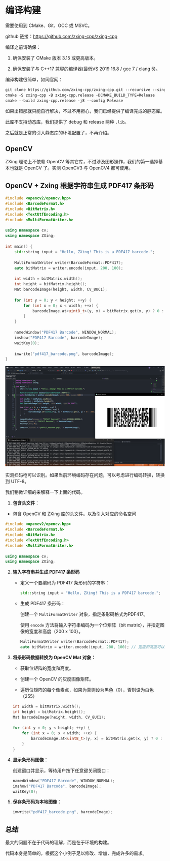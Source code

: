 # 编译构建

需要使用到 CMake、Git、GCC 或 MSVC。

github 链接：https://github.com/zxing-cpp/zxing-cpp

编译之前请确保：

1. 确保安装了 CMake 版本 3.15 或更高版本。

2. 确保安装了与 C++17 兼容的编译器(最低VS 2019 16.8 / gcc 7 / clang 5)。

编译构建很简单，如同官网：

```txt
git clone https://github.com/zxing-cpp/zxing-cpp.git --recursive --single-branch --depth 1
cmake -S zxing-cpp -B zxing-cpp.release -DCMAKE_BUILD_TYPE=Release
cmake --build zxing-cpp.release -j8 --config Release
```

如果出错那就只能自行解决，不过不用担心，我们已经提供了编译完成的静态库。

此库不支持动态库，我们提供了 debug 和 release 两种 `.lib`。

之后就是正常的引入静态库的环境配置了，不再介绍。

## OpenCV

ZXing 理论上不依赖 OpenCV 等其它库，不过涉及图形操作，我们的第一选择基本也就是 OpenCV 了。实测 OpenCV3 与 OpenCV4 都可使用。

## OpenCV + Zxing 根据字符串生成 PDF417 条形码

```cpp
#include <opencv2/opencv.hpp>
#include <BarcodeFormat.h>
#include <BitMatrix.h>
#include <TextUtfEncoding.h>
#include <MultiFormatWriter.h>

using namespace cv;
using namespace ZXing;

int main() {
    std::string input = "Hello, ZXing! This is a PDF417 barcode.";

    MultiFormatWriter writer(BarcodeFormat::PDF417);
    auto bitMatrix = writer.encode(input, 200, 100);

    int width = bitMatrix.width();
    int height = bitMatrix.height();
    Mat barcodeImage(height, width, CV_8UC1);

    for (int y = 0; y < height; ++y) {
        for (int x = 0; x < width; ++x) {
            barcodeImage.at<uint8_t>(y, x) = bitMatrix.get(x, y) ? 0 : 255;
        }
    }

    namedWindow("PDF417 Barcode", WINDOW_NORMAL);
    imshow("PDF417 Barcode", barcodeImage);
    waitKey(0);

    imwrite("pdf417_barcode.png", barcodeImage);
}
```

![1](image/运行示例.png)

实测扫码枪可以识别。如果当前环境编码存在问题，可以考虑进行编码转换，转换到 UTF-8。

我们稍微详细的来解释一下上面的代码。

1. **包含头文件**：

- 包含 OpenCV 和 ZXing 库的头文件。以及引入对应的命名空间

```cpp
#include <opencv2/opencv.hpp>
#include <BarcodeFormat.h>
#include <BitMatrix.h>
#include <TextUtfEncoding.h>
#include <MultiFormatWriter.h>

using namespace cv;
using namespace ZXing;
```

2. **输入字符串并生成 PDF417 条形码**

   - 定义一个要编码为 PDF417 条形码的字符串：

     ```cpp
     std::string input = "Hello, ZXing! This is a PDF417 barcode.";
     ```

   - 生成 PDF417 条形码：

     创建一个 `MultiFormatWriter` 对象，指定条形码格式为PDF417。

     使用 `encode` 方法将输入字符串编码为一个位矩阵（bit matrix），并指定图像的宽度和高度（200 x 100）。

     ```cpp
     MultiFormatWriter writer(BarcodeFormat::PDF417);
     auto bitMatrix = writer.encode(input, 200, 100); // 宽度和高度可以根据需要调整
     ```

3. **将条形码数据转换为 OpenCV Mat 对象：**

   - 获取位矩阵的宽度和高度。

   - 创建一个 OpenCV 的灰度图像矩阵。

   - 遍历位矩阵的每个像素点，如果为真则设为黑色（0），否则设为白色（255）

   ```cpp
   int width = bitMatrix.width();
   int height = bitMatrix.height();
   Mat barcodeImage(height, width, CV_8UC1);
   
   for (int y = 0; y < height; ++y) {
       for (int x = 0; x < width; ++x) {
           barcodeImage.at<uint8_t>(y, x) = bitMatrix.get(x, y) ? 0 : 255;
       }
   }
   ```

4. **显示条形码图像**：

   创建窗口并显示，等待用户按下任意键关闭窗口：

   ```cpp
   namedWindow("PDF417 Barcode", WINDOW_NORMAL);
   imshow("PDF417 Barcode", barcodeImage);
   waitKey(0);
   ```

5. **保存条形码为本地图像**：

   ```cpp
   imwrite("pdf417_barcode.png", barcodeImage);
   ```

## 总结

最大的问题不在于代码的理解，而是在于环境的构建。

代码本身是简单的，根据这个小例子足以修改、增加，完成许多的需求。
